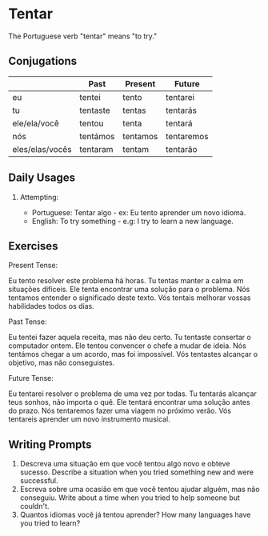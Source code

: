 # Tentar

The Portuguese verb "tentar" means "to try."

## Conjugations

|                 | Past     | Present  | Future     |
| --------------- | -------- | -------- | ---------- |
| eu              | tentei   | tento    | tentarei   |
| tu              | tentaste | tentas   | tentarás   |
| ele/ela/você    | tentou   | tenta    | tentará    |
| nós             | tentámos | tentamos | tentaremos |
| eles/elas/vocês | tentaram | tentam   | tentarão   |

## Daily Usages

1. Attempting:

   - Portuguese: Tentar algo - ex: Eu tento aprender um novo idioma.
   - English: To try something - e.g: I try to learn a new language.

## Exercises

Present Tense:

Eu tento resolver este problema há horas.
Tu tentas manter a calma em situações difíceis.
Ele tenta encontrar uma solução para o problema.
Nós tentamos entender o significado deste texto.
Vós tentais melhorar vossas habilidades todos os dias.

Past Tense:

Eu tentei fazer aquela receita, mas não deu certo.
Tu tentaste consertar o computador ontem.
Ele tentou convencer o chefe a mudar de ideia.
Nós tentámos chegar a um acordo, mas foi impossível.
Vós tentastes alcançar o objetivo, mas não conseguistes.

Future Tense:

Eu tentarei resolver o problema de uma vez por todas.
Tu tentarás alcançar teus sonhos, não importa o quê.
Ele tentará encontrar uma solução antes do prazo.
Nós tentaremos fazer uma viagem no próximo verão.
Vós tentareis aprender um novo instrumento musical.

## Writing Prompts

1. Descreva uma situação em que você tentou algo novo e obteve sucesso. Describe a situation when you tried something new and were successful.
2. Escreva sobre uma ocasião em que você tentou ajudar alguém, mas não conseguiu. Write about a time when you tried to help someone but couldn't.
3. Quantos idiomas você já tentou aprender? How many languages have you tried to learn?
